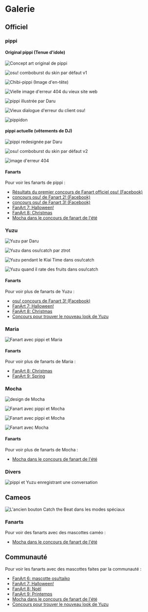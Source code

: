 # Galerie

## Officiel

### pippi

#### Original pippi (Tenue d'idole)

![Concept art original de pippi](img/pippi-original-concept.jpg "concept art de pippi par Sarumaru.")

![osu! comboburst du skin par défaut v1](img/pippi-original-comboburst.png "Comboburst du skin par défaut v1.")

![Chibi-pippi (Image d'en-tête)](img/pippi-original-header.jpg "Chibi-pippi (Image de banière.)")

![Vielle image d'erreur 404 du vieux site web](img/pippi-original-website-404.jpg "Vielle image d'erreur 404 du vieux site web")

![pippi illustrée par Daru](img/pippi-original-installer.jpg "pippi illustrée par Daru (qui pouvait être trouvée dans l'ancien osu!installer)")

![Vieux dialogue d'erreur du client osu!](img/pippi-original-error.jpg "pippi mâche le cookie")

![pippidon](img/pippidon.png "pippidon")

#### pippi actuelle (vêtements de DJ)

![pippi redesignée par Daru](img/pippi-Daru-redesigned.png "pippi redesignée par Daru (peut être vue dans la page de bienvenue)")

![osu! comboburst du skin par défaut v2](img/pippi-Daru-comboburst.png "Comboburst du skin par défaut v2.")

![image d'erreur 404](img/pippi-Daru-404.png "image d'erreur 404")

#### Fanarts

Pour voir les fanarts de pippi :

- [Résultats du premier concours de Fanart officiel osu! (Facebook)](https://www.facebook.com/pg/osugame/photos/?tab=album&album_id=10152186520298282)
- [concours osu! de Fanart 2! (Facebook)](https://www.facebook.com/pg/osugame/photos/?tab=album&album_id=10152291754173282)
- [concours osu! de Fanart 3! (Facebook)](https://www.facebook.com/pg/osugame/photos/?tab=album&album_id=10152514671088282)
- [FanArt 7: Halloween!](https://osu.ppy.sh/community/contests/5)
- [FanArt 8: Christmas](https://osu.ppy.sh/community/contests/36)
- [Mocha dans le concours de fanart de l'été](https://osu.ppy.sh/community/contests/48)

### Yuzu

![Yuzu par Daru](img/Yuzu-Daru.png "Comboburst par Daru")

![Yuzu dans osu!catch par ztrot](img/Yuzu-idle.png "Yuzu dans osu!catch par ztrot")

![Yuzu pendant le Kiai Time dans osu!catch](img/Yuzu-kiai.png "Yuzu pendant le Kiai Time dans osu!catch")

![Yuzu quand il rate des fruits dans osu!catch](img/Yuzu-fail.png "Yuzu quand il rate des fruits dans osu!catch")

#### Fanarts

Pour voir plus de fanarts de Yuzu :

- [osu! concours de Fanart 3! (Facebook)](https://www.facebook.com/pg/osugame/photos/?tab=album&album_id=10152514671088282)
- [FanArt 7: Halloween!](https://osu.ppy.sh/community/contests/5)
- [FanArt 8: Christmas](https://osu.ppy.sh/community/contests/36)
- [Concours pour trouver le nouveau look de Yuzu](https://osu.ppy.sh/community/contests/49)

### Maria

![Fanart avec pippi et Maria](img/Maria-fanart-1.jpg "Fanart par Anny")

#### Fanarts

Pour voir plus de fanarts de Maria :

- [FanArt 8: Christmas](https://osu.ppy.sh/community/contests/36)
- [FanArt 9: Spring](https://osu.ppy.sh/community/contests/45)

### Mocha

![design de Mocha](img/Mocha-design.jpg "design de Mocha")

![Fanart avec pippi et Mocha](img/Mocha-fanart-1.jpg "Fanart par 2Su")

![Fanart avec pippi et Mocha](img/Mocha-fanart-2.jpg "Fanart par Leissss")

![Fanart avec Mocha](img/Mocha-fanart-3.jpg "Fanart par Leissss")

#### Fanarts

Pour voir plus de fanarts de Mocha :

- [Mocha dans le concours de fanart de l'été](https://osu.ppy.sh/community/contests/48)

### Divers

![pippi et Yuzu enregistrant une conversation](img/osu!talk.jpg "osu!talk toile de fond d'épisode")

## Cameos

![L'ancien bouton Catch the Beat dans les modes spéciaux](/wiki/shared/Ctb_logo.jpg "L'ancien bouton Catch the Beat dans les modes spéciaux")

### Fanarts

Pour voir des fanarts avec des mascottes caméo :

- [Mocha dans le concours de fanart de l'été](https://osu.ppy.sh/community/contests/48)

## Communauté

Pour voir les fanarts avec des mascottes faites par la communauté :

- [FanArt 6: mascotte osu!taiko](https://osu.ppy.sh/community/contests/2)
- [FanArt 7: Halloween!](https://osu.ppy.sh/community/contests/5)
- [FanArt 8: Noël](https://osu.ppy.sh/community/contests/36)
- [FanArt 9: Printemps](https://osu.ppy.sh/community/contests/45)
- [Mocha dans le concours de fanart de l'été](https://osu.ppy.sh/community/contests/48)
- [Concours pour trouver le nouveau look de Yuzu](https://osu.ppy.sh/community/contests/49)
